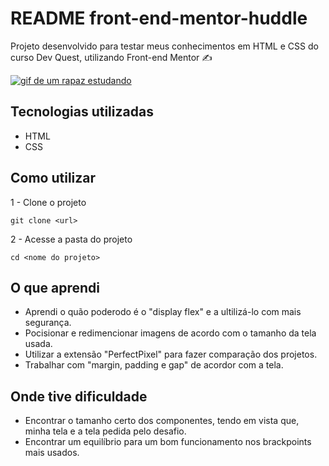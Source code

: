 # README front-end-mentor-huddle
Projeto desenvolvido para testar meus conhecimentos em HTML e CSS do curso Dev Quest, utilizando Front-end Mentor ✍

[<img src="./studing.gif" alt="gif de um rapaz estudando">](https://github.com/WalassiSilva/)

## Tecnologias utilizadas
- HTML
- CSS

## Como utilizar
1 - Clone o projeto
```
git clone <url>
``` 
2 - Acesse a pasta do projeto
```
cd <nome do projeto>
```
## O que aprendi
- Aprendi o quão poderodo é o "display flex" e a ultilizá-lo com mais segurança.
- Pocisionar e redimencionar imagens de acordo com o tamanho da tela usada.
- Utilizar a extensão "PerfectPixel" para fazer comparação dos projetos.
- Trabalhar com "margin, padding e gap" de acordor com a tela.

## Onde tive dificuldade
- Encontrar o tamanho certo dos componentes, tendo em vista que, minha tela e a tela pedida pelo desafio.
- Encontrar um equilíbrio para um bom funcionamento nos brackpoints mais usados.
